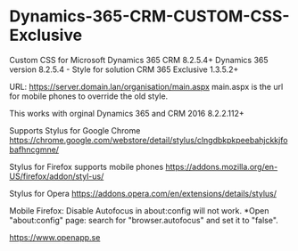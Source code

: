 # Dynamics-365-CRM-CUSTOM-CSS-Exclusive

Custom CSS for Microsoft Dynamics 365 CRM 8.2.5.4+
Dynamics 365 version 8.2.5.4 - Style for solution CRM 365 Exclusive 1.3.5.2+

URL: https://server.domain.lan/organisation/main.aspx
main.aspx is the url for mobile phones to override the old style.

This works with orginal Dynamics 365 and CRM 2016 8.2.2.112+

Supports
Stylus for Google Chrome
https://chrome.google.com/webstore/detail/stylus/clngdbkpkpeebahjckkjfobafhncgmne/

Stylus for Firefox supports mobile phones
https://addons.mozilla.org/en-US/firefox/addon/styl-us/

Stylus for Opera
https://addons.opera.com/en/extensions/details/stylus/

Mobile Firefox:
Disable Autofocus in about:config will not work.
*Open "about:config" page: search for "browser.autofocus" and set it to "false".

https://www.openapp.se
